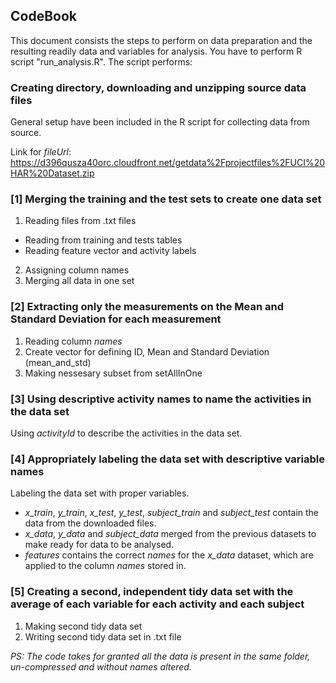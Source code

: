 ## CodeBook
This document consists the steps to perform on data preparation and the resulting readily data and variables for analysis. You have to perform R script "run_analysis.R". The script performs:

### Creating directory, downloading and unzipping source data files
General setup have been included in the R script for collecting data from source.

Link for *fileUrl*:
https://d396qusza40orc.cloudfront.net/getdata%2Fprojectfiles%2FUCI%20HAR%20Dataset.zip

### [1] Merging the training and the test sets to create one data set
1. Reading files from .txt files
 * Reading from training and tests tables
 * Reading feature vector and activity labels
2. Assigning column names
3. Merging all data in one set

### [2] Extracting only the measurements on the Mean and Standard Deviation for each measurement
1. Reading column *names*
2. Create vector for defining ID, Mean and Standard Deviation (mean_and_std)
3. Making nessesary subset from setAllInOne

### [3] Using descriptive activity names to name the activities in the data set
Using *activityId* to describe the activities in the data set.

### [4] Appropriately labeling the data set with descriptive variable names
Labeling the data set with proper variables.
* *x_train*, *y_train*, *x_test*, *y_test*, *subject_train* and *subject_test* contain the data from the downloaded files.
* *x_data*, *y_data* and *subject_data* merged from the previous datasets to make ready for data to be analysed.
* *features* contains the correct *names* for the *x_data* dataset, which are applied to the column *names* stored in.

### [5] Creating a second, independent tidy data set with the average of each variable for each activity and each subject
1. Making second tidy data set
2. Writing second tidy data set in .txt file

*PS: The code takes for granted all the data is present in the same folder, un-compressed and without names altered.*
